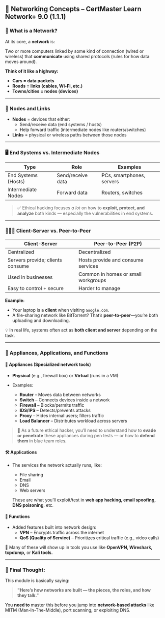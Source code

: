 ## 🧠 **Networking Concepts – CertMaster Learn Network+ 9.0 (1.1.1)**

### 📡 What is a Network?

At its core, a **network** is:

Two or more computers linked by some kind of connection (wired or wireless) that **communicate** using shared protocols (rules for how data moves around).

**Think of it like a highway:**
- **Cars = data packets**
- **Roads = links (cables, Wi-Fi, etc.)**
- **Towns/cities = nodes (devices)**
    

---

### 🔗 Nodes and Links

- **Nodes** = devices that either:
    - Send/receive data (end systems / hosts)
    - Help forward traffic (intermediate nodes like routers/switches)
- **Links** = physical or wireless paths between those nodes
    

---

### 🖥️ End Systems vs. Intermediate Nodes

|**Type**|**Role**|**Examples**|
|---|---|---|
|End Systems (Hosts)|Send/receive data|PCs, smartphones, servers|
|Intermediate Nodes|Forward data|Routers, switches|

> ✅ Ethical hacking focuses _a lot_ on how to **exploit, protect, and analyze** both kinds — especially the vulnerabilities in end systems.

---

### 🧑‍🤝‍🧑 Client-Server vs. Peer-to-Peer

|**Client-Server**|**Peer-to-Peer (P2P)**|
|---|---|
|Centralized|Decentralized|
|Servers provide; clients consume|Hosts provide and consume services|
|Used in businesses|Common in homes or small workgroups|
|Easy to control + secure|Harder to manage|

**Example:**
- Your laptop is a **client** when visiting `Google.com`.
- A file-sharing network like BitTorrent? That’s **peer-to-peer**—you’re both uploading and downloading.

💡 In real life, systems often act as **both client and server** depending on the task.

---

### 🔧 Appliances, Applications, and Functions

#### 🔌 **Appliances** (Specialized network tools)

- **Physical** (e.g., firewall box) or **Virtual** (runs in a VM)
    
- Examples:
	- **Router** – Moves data between networks
    - **Switch** – Connects devices inside a network
    - **Firewall** – Blocks/permits traffic
    - **IDS/IPS** – Detects/prevents attacks
    - **Proxy** – Hides internal users; filters traffic
    - **Load Balancer** – Distributes workload across servers
        

> 🔐 As a future ethical hacker, you’ll need to understand how to **evade or penetrate** these appliances during pen tests — or how to **defend them** in blue team roles.

#### 🛠️ **Applications**

- The services the network actually runs, like:
    - File sharing
    - Email
    - DNS
    - Web servers
    
    These are what you’ll exploit/test in **web app hacking, email spoofing, DNS poisoning**, etc.

#### 🔁 **Functions**

- Added features built into network design:
	- **VPN** – Encrypts traffic across the internet
    - **QoS (Quality of Service)** – Prioritizes critical traffic (e.g., video calls)
        
🧠 Many of these will show up in tools you use like **OpenVPN, Wireshark, tcpdump,** or **Kali tools.**

---

### 🧠 Final Thought:

This module is basically saying:

> **"Here’s how networks are built — the pieces, the roles, and how they talk."**

You **need to** master this before you jump into **network-based attacks** like MITM (Man-In-The-Middle), port scanning, or exploiting DNS.

